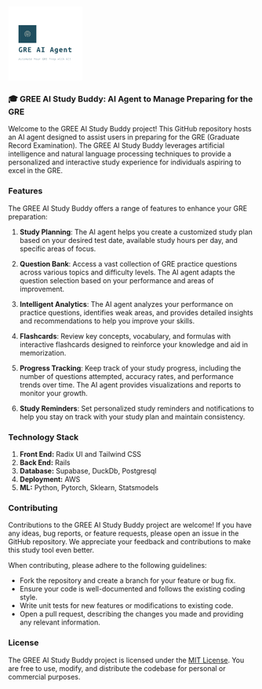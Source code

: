 <div class="row">
  <img width=30% src="logo/logo_transparent.png" alt="Logo" /> 
</div>

### 🎓 **GREE AI Study Buddy:** AI Agent to Manage Preparing for the GRE

Welcome to the GREE AI Study Buddy project! This GitHub repository hosts an AI agent designed to assist users in preparing for the GRE (Graduate Record Examination). The GREE AI Study Buddy leverages artificial intelligence and natural language processing techniques to provide a personalized and interactive study experience for individuals aspiring to excel in the GRE.

### Features

The GREE AI Study Buddy offers a range of features to enhance your GRE preparation:

1. **Study Planning**: The AI agent helps you create a customized study plan based on your desired test date, available study hours per day, and specific areas of focus.

2. **Question Bank**: Access a vast collection of GRE practice questions across various topics and difficulty levels. The AI agent adapts the question selection based on your performance and areas of improvement.

3. **Intelligent Analytics**: The AI agent analyzes your performance on practice questions, identifies weak areas, and provides detailed insights and recommendations to help you improve your skills.

4. **Flashcards**: Review key concepts, vocabulary, and formulas with interactive flashcards designed to reinforce your knowledge and aid in memorization.

5. **Progress Tracking**: Keep track of your study progress, including the number of questions attempted, accuracy rates, and performance trends over time. The AI agent provides visualizations and reports to monitor your growth.

6. **Study Reminders**: Set personalized study reminders and notifications to help you stay on track with your study plan and maintain consistency.

### Technology Stack 


1. **Front End:**  Radix UI and Tailwind CSS
2. **Back End:** Rails 
3. **Database:** Supabase, DuckDb, Postgresql
4. **Deployment:** AWS 
5. **ML:** Python, Pytorch, Sklearn, Statsmodels



### Contributing

Contributions to the GREE AI Study Buddy project are welcome! If you have any ideas, bug reports, or feature requests, please open an issue in the GitHub repository. We appreciate your feedback and contributions to make this study tool even better.

When contributing, please adhere to the following guidelines:

- Fork the repository and create a branch for your feature or bug fix.
- Ensure your code is well-documented and follows the existing coding style.
- Write unit tests for new features or modifications to existing code.
- Open a pull request, describing the changes you made and providing any relevant information.

### License

The GREE AI Study Buddy project is licensed under the [MIT License](LICENSE). You are free to use, modify, and distribute the codebase for personal or commercial purposes.
